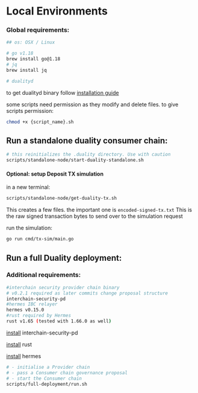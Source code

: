 # Local Environments

### Global requirements:
```bash
## os: OSX / Linux

# go v1.18
brew install go@1.18
# jq
brew install jq
```
``` bash
# dualityd
```
to get dualityd binary follow [installation guide](https://github.com/duality-labs/duality/blob/main/readme.md)

some scripts need permission as they modify and delete files.
to give scripts permission:

```bash
chmod +x {script_name}.sh
```

## Run a standalone duality consumer chain:
 ```bash
# this reinitializes the .duality directory. Use with caution
scripts/standalone-node/start-duality-standalone.sh
```

#### Optional: setup Deposit TX simulation

in a new terminal:

 ```bash
scripts/standalone-node/get-duality-tx.sh
```

This creates a few files. the important one is `encoded-signed-tx.txt`
This is the raw signed transaction bytes to send over to the simulation request

run the simulation:

```bash
go run cmd/tx-sim/main.go
```
## Run a full Duality deployment:
### Additional requirements:
```bash
#interchain security provider chain binary
# v0.2.1 required as later commits change proposal structure
interchain-security-pd
#hermes IBC relayer
hermes v0.15.0
#rust required by Hermes
rust v1.65 (tested with 1.66.0 as well)
```
[install](https://github.com/cosmos/interchain-security/tree/v0.2.1) interchain-security-pd 

[install](https://www.rust-lang.org/tools/install) rust 

[install](https://hermes.informal.systems/quick-start/installation.html) hermes 

 ```bash
# - initialise a Provider chain
# - pass a Consumer chain governance proposal
# - start the Consumer chain
scripts/full-deployment/run.sh
```
